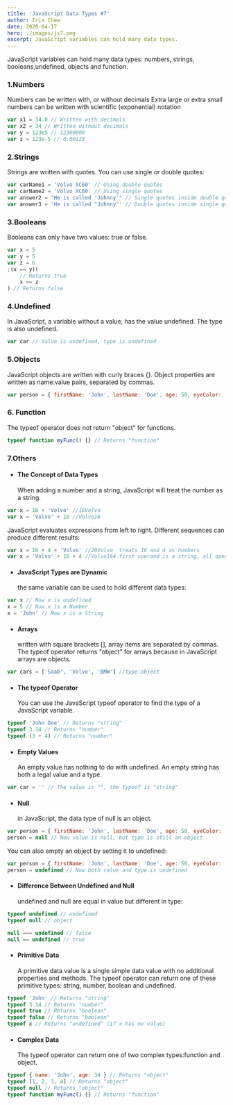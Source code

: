 ```yaml
---
title: 'JavaScript Data Types #7'
author: Iris Chew
date: 2020-04-17
hero: ./images/js7.png
excerpt: JavaScript variables can hold many data types.
---
```


JavaScript variables can hold many data types: numbers, strings, booleans,undefined, objects and function.

### 1.Numbers

Numbers can be written with, or without decimals
Extra large or extra small numbers can be written with scientific (exponential) notation

```javascript
var x1 = 34.0 // Written with decimals
var x2 = 34 // Written without decimals
var y = 123e5 // 12300000
var z = 123e-5 // 0.00123
```

### 2.Strings

Strings are written with quotes. You can use single or double quotes:

```javascript
var carName1 = 'Volvo XC60' // Using double quotes
var carName2 = 'Volvo XC60' // Using single quotes
var answer2 = "He is called 'Johnny'" // Single quotes inside double quotes
var answer3 = 'He is called "Johnny"' // Double quotes inside single quotes
```

### 3.Booleans

Booleans can only have two values: true or false.

```javascript
var x = 5
var y = 5
var z = 6
;(x == y)(
    // Returns true
    x == z
) // Returns false
```

### 4.Undefined

In JavaScript, a variable without a value, has the value undefined. The type is also undefined.

```javascript
var car // Value is undefined, type is undefined
```

### 5.Objects

JavaScript objects are written with curly braces {}.
Object properties are written as name:value pairs, separated by commas.

```javascript
var person = { firstName: 'John', lastName: 'Doe', age: 50, eyeColor: 'blue' }
```

### 6. Function

The typeof operator does not return "object" for functions.

```javascript
typeof function myFunc() {} // Returns "function"
```

### 7.Others

-   #### The Concept of Data Types
    When adding a number and a string, JavaScript will treat the number as a string.

```javascript
var x = 16 + 'Volvo' //16Volvo
var x = 'Volvo' + 16 //Volvo16
```

JavaScript evaluates expressions from left to right. Different sequences can produce different results:

```javascript
var x = 16 + 4 + 'Volvo' //20Volvo  treats 16 and 4 as numbers
var x = 'Volvo' + 16 + 4 //Volvo164 first operand is a string, all operands are treated as strings.
```

-   #### JavaScript Types are Dynamic
    the same variable can be used to hold different data types:

```javascript
var x // Now x is undefined
x = 5 // Now x is a Number
x = 'John' // Now x is a String
```

-   #### Arrays
    written with square brackets [], array items are separated by commas.
    The typeof operator returns "object" for arrays because in JavaScript arrays are objects.

```javascript
var cars = ['Saab', 'Volvo', 'BMW'] //type:object
```

-   #### The typeof Operator
    You can use the JavaScript typeof operator to find the type of a JavaScript variable.

```javascript
typeof 'John Doe' // Returns "string"
typeof 3.14 // Returns "number"
typeof (3 + 4) // Returns "number"
```

-   #### Empty Values
    An empty value has nothing to do with undefined.
    An empty string has both a legal value and a type.

```javascript
var car = '' // The value is "", the typeof is "string"
```

-   #### Null
    in JavaScript, the data type of null is an object.

```javascript
var person = { firstName: 'John', lastName: 'Doe', age: 50, eyeColor: 'blue' }
person = null // Now value is null, but type is still an object
```

You can also empty an object by setting it to undefined:

```javascript
var person = { firstName: 'John', lastName: 'Doe', age: 50, eyeColor: 'blue' }
person = undefined // Now both value and type is undefined
```

-   #### Difference Between Undefined and Null
    undefined and null are equal in value but different in type:

```javascript
typeof undefined // undefined
typeof null // object

null === undefined // false
null == undefined // true
```

-   #### Primitive Data
    A primitive data value is a single simple data value with no additional properties and methods.
    The typeof operator can return one of these primitive types: string, number, boolean and undefined.

```javascript
typeof 'John' // Returns "string"
typeof 3.14 // Returns "number"
typeof true // Returns "boolean"
typeof false // Returns "boolean"
typeof x // Returns "undefined" (if x has no value)
```

-   #### Complex Data
    The typeof operator can return one of two complex types:function and object.

```javascript
typeof { name: 'John', age: 34 } // Returns "object"
typeof [1, 2, 3, 4] // Returns "object"
typeof null // Returns "object"
typeof function myFunc() {} // Returns "function"
```
